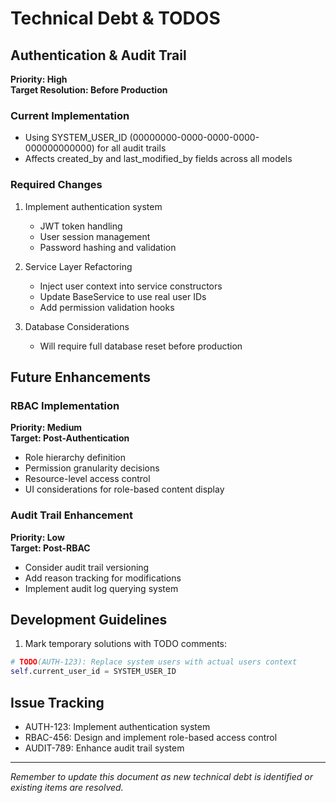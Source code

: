 # Technical Debt & TODOS

## Authentication & Audit Trail
**Priority: High**  
**Target Resolution: Before Production**

### Current Implementation
- Using SYSTEM_USER_ID (00000000-0000-0000-0000-000000000000) for all audit trails
- Affects created_by and last_modified_by fields across all models

### Required Changes
1. Implement authentication system
   - JWT token handling
   - User session management
   - Password hashing and validation

2. Service Layer Refactoring
   - Inject user context into service constructors
   - Update BaseService to use real user IDs
   - Add permission validation hooks

3. Database Considerations
   - Will require full database reset before production


## Future Enhancements

### RBAC Implementation
**Priority: Medium**  
**Target: Post-Authentication**

- Role hierarchy definition
- Permission granularity decisions
- Resource-level access control
- UI considerations for role-based content display

### Audit Trail Enhancement
**Priority: Low**  
**Target: Post-RBAC**

- Consider audit trail versioning
- Add reason tracking for modifications
- Implement audit log querying system

## Development Guidelines

1. Mark temporary solutions with TODO comments:
```python
# TODO(AUTH-123): Replace system users with actual users context
self.current_user_id = SYSTEM_USER_ID
```

## Issue Tracking
- AUTH-123: Implement authentication system
- RBAC-456: Design and implement role-based access control
- AUDIT-789: Enhance audit trail system

---
*Remember to update this document as new technical debt is identified or existing items are resolved.*